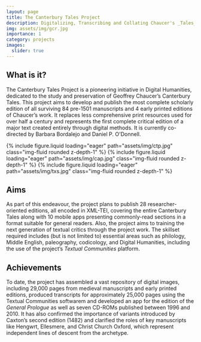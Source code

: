 ```yaml
---
layout: page
title: The Canterbury Tales Project
description: Digitalizing, Transcribing and Collating Chaucer's _Tales_
img: assets/img/gcr.jpg
importance: 1
category: projects
images:
  slider: true
---
```


## What is it?
The Canterbury Tales Project is a pioneering initiative in Digital Humanities, dedicated to the study and preservation of Geoffrey Chaucer’s Canterbury Tales. This project aims to develop and publish the most complete scholarly edition of all surviving 84 pre-1501 manuscripts and 4 early printed editions of Chaucer’s work. It replaces less comprehensive print resources used for over half a century and represents the first complete critical edition of a major text created entirely through digital methods. It is currently co-directed by Barbara Bordalejo and Daniel P. O'Donnell.

<swiper-container keyboard="true" navigation="true" pagination="true" pagination-clickable="true" pagination-dynamic-bullets="true" rewind="true">
  <swiper-slide>{% include figure.liquid loading="eager" path="assets/img/ctp.jpg" class="img-fluid rounded z-depth-1" %}</swiper-slide>
  <swiper-slide>{% include figure.liquid loading="eager" path="assets/img/cap.jpg" class="img-fluid rounded z-depth-1" %}</swiper-slide>
  <swiper-slide>{% include figure.liquid loading="eager" path="assets/img/txs.jpg" class="img-fluid rounded z-depth-1" %}</swiper-slide>
</swiper-container>

## Aims
As part of this endeavour, the project plans to publish 28 researcher-oriented editions, all encoded in XML-TEI, covering the entire Canterbury Tales along with 10 mobile apps presenting commonly-read sections in a format suitable for general readers. Also, the project aims to training the next generation of textual critics through the project work. The skillset required includes (but is not limited to) essential areas such as philology, Middle English, paleography, codicology, and Digital Humanities, including the use of the project’s _Textual Communities_ platform.

## Achievements
To date, the project has assembled a vast repository of digital images, including 29,000 pages from medieval manuscripts and early printed editions, produced transcripts for approximately 25,000 pages using the Textual Communities softwarem and developed an app for the edition of the _General Prologue_ as well as seven CD-ROMs published between 1996 and 2010. It has also confirmed the importance of variants introduced by Caxton’s second edition (1482) and clarified the roles of key manuscripts like Hengwrt, Ellesmere, and Christ Church Oxford, which represent independent lines of descent from the archetype. 






